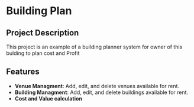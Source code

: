 # Building Plan

## Project Description

This project is an example of a building planner system for owner of this bulding to plan cost and Profit

## Features 

- **Venue Managment**: Add, edit, and delete venues available for rent.
- **Building Managment**: Add, edit, and delete buildings available for rent.
- **Cost and Value calculation**
